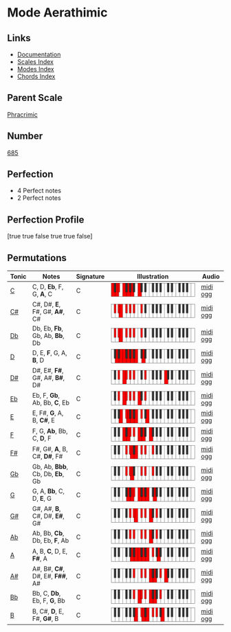 # Mode Aerathimic

## Links

- [Documentation](index.md)
- [Scales Index](Scales.md)
- [Modes Index](Modes.md)
- [Chords Index](Chords.md)

## Parent Scale

[Phracrimic](ScalePhracrimic.md)

## Number

[685](https://ianring.com/musictheory/scales/685)

## Perfection

- 4 Perfect notes
- 2 Perfect notes

## Perfection Profile

[true true false true true false]

## Permutations

| Tonic | Notes | Signature | Illustration | Audio |
|-------|-------|-----------|--------------|-------|
| [C](ModeCNaturalAerathimic.md) | C, D, **Eb**, F, G, **A**, C | C | ![CNaturalAerathimic](ModeCNaturalAerathimic.png) | [midi](ModeCNaturalAerathimic.mid) [ogg](ModeCNaturalAerathimic.ogg) |
| [C#](ModeCSharpAerathimic.md) | C#, D#, **E**, F#, G#, **A#**, C# | C | ![CSharpAerathimic](ModeCSharpAerathimic.png) | [midi](ModeCSharpAerathimic.mid) [ogg](ModeCSharpAerathimic.ogg) |
| [Db](ModeDFlatAerathimic.md) | Db, Eb, **Fb**, Gb, Ab, **Bb**, Db | C | ![DFlatAerathimic](ModeDFlatAerathimic.png) | [midi](ModeDFlatAerathimic.mid) [ogg](ModeDFlatAerathimic.ogg) |
| [D](ModeDNaturalAerathimic.md) | D, E, **F**, G, A, **B**, D | C | ![DNaturalAerathimic](ModeDNaturalAerathimic.png) | [midi](ModeDNaturalAerathimic.mid) [ogg](ModeDNaturalAerathimic.ogg) |
| [D#](ModeDSharpAerathimic.md) | D#, E#, **F#**, G#, A#, **B#**, D# | C | ![DSharpAerathimic](ModeDSharpAerathimic.png) | [midi](ModeDSharpAerathimic.mid) [ogg](ModeDSharpAerathimic.ogg) |
| [Eb](ModeEFlatAerathimic.md) | Eb, F, **Gb**, Ab, Bb, **C**, Eb | C | ![EFlatAerathimic](ModeEFlatAerathimic.png) | [midi](ModeEFlatAerathimic.mid) [ogg](ModeEFlatAerathimic.ogg) |
| [E](ModeENaturalAerathimic.md) | E, F#, **G**, A, B, **C#**, E | C | ![ENaturalAerathimic](ModeENaturalAerathimic.png) | [midi](ModeENaturalAerathimic.mid) [ogg](ModeENaturalAerathimic.ogg) |
| [F](ModeFNaturalAerathimic.md) | F, G, **Ab**, Bb, C, **D**, F | C | ![FNaturalAerathimic](ModeFNaturalAerathimic.png) | [midi](ModeFNaturalAerathimic.mid) [ogg](ModeFNaturalAerathimic.ogg) |
| [F#](ModeFSharpAerathimic.md) | F#, G#, **A**, B, C#, **D#**, F# | C | ![FSharpAerathimic](ModeFSharpAerathimic.png) | [midi](ModeFSharpAerathimic.mid) [ogg](ModeFSharpAerathimic.ogg) |
| [Gb](ModeGFlatAerathimic.md) | Gb, Ab, **Bbb**, Cb, Db, **Eb**, Gb | C | ![GFlatAerathimic](ModeGFlatAerathimic.png) | [midi](ModeGFlatAerathimic.mid) [ogg](ModeGFlatAerathimic.ogg) |
| [G](ModeGNaturalAerathimic.md) | G, A, **Bb**, C, D, **E**, G | C | ![GNaturalAerathimic](ModeGNaturalAerathimic.png) | [midi](ModeGNaturalAerathimic.mid) [ogg](ModeGNaturalAerathimic.ogg) |
| [G#](ModeGSharpAerathimic.md) | G#, A#, **B**, C#, D#, **E#**, G# | C | ![GSharpAerathimic](ModeGSharpAerathimic.png) | [midi](ModeGSharpAerathimic.mid) [ogg](ModeGSharpAerathimic.ogg) |
| [Ab](ModeAFlatAerathimic.md) | Ab, Bb, **Cb**, Db, Eb, **F**, Ab | C | ![AFlatAerathimic](ModeAFlatAerathimic.png) | [midi](ModeAFlatAerathimic.mid) [ogg](ModeAFlatAerathimic.ogg) |
| [A](ModeANaturalAerathimic.md) | A, B, **C**, D, E, **F#**, A | C | ![ANaturalAerathimic](ModeANaturalAerathimic.png) | [midi](ModeANaturalAerathimic.mid) [ogg](ModeANaturalAerathimic.ogg) |
| [A#](ModeASharpAerathimic.md) | A#, B#, **C#**, D#, E#, **F##**, A# | C | ![ASharpAerathimic](ModeASharpAerathimic.png) | [midi](ModeASharpAerathimic.mid) [ogg](ModeASharpAerathimic.ogg) |
| [Bb](ModeBFlatAerathimic.md) | Bb, C, **Db**, Eb, F, **G**, Bb | C | ![BFlatAerathimic](ModeBFlatAerathimic.png) | [midi](ModeBFlatAerathimic.mid) [ogg](ModeBFlatAerathimic.ogg) |
| [B](ModeBNaturalAerathimic.md) | B, C#, **D**, E, F#, **G#**, B | C | ![BNaturalAerathimic](ModeBNaturalAerathimic.png) | [midi](ModeBNaturalAerathimic.mid) [ogg](ModeBNaturalAerathimic.ogg) |
